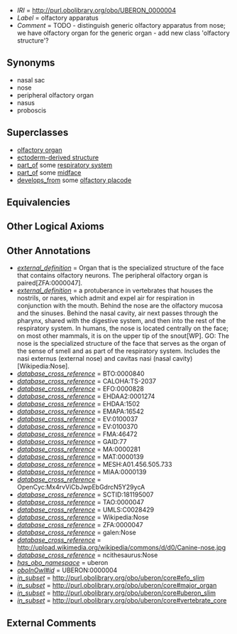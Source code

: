  * *IRI* = http://purl.obolibrary.org/obo/UBERON_0000004
 * *Label* = olfactory apparatus
 * *Comment* = TODO - distinguish generic olfactory apparatus from nose; we have olfactory organ for the generic organ - add new class 'olfactory structure'?

## Synonyms

 * nasal sac
 * nose
 * peripheral olfactory organ
 * nasus
 * proboscis

## Superclasses

 * [olfactory organ](../../UBERON/68/UBERON_0002268.md)
 * [ectoderm-derived structure](../../UBERON/21/UBERON_0004121.md)
 * [part_of](../../BFO/50/BFO_0000050.md) some [respiratory system](../../UBERON/04/UBERON_0001004.md)
 * [part_of](../../BFO/50/BFO_0000050.md) some [midface](../../UBERON/89/UBERON_0004089.md)
 * [develops_from](../../RO/02/RO_0002202.md) some [olfactory placode](../../UBERON/50/UBERON_0003050.md)

## Equivalencies


## Other Logical Axioms


## Other Annotations

 * *[external_definition](../../UBPROP/01/UBPROP_0000001.md)* = Organ that is the specialized structure of the face that contains olfactory neurons. The peripheral olfactory organ is paired[ZFA:0000047].
 * *[external_definition](../../UBPROP/01/UBPROP_0000001.md)* = a protuberance in vertebrates that houses the nostrils, or nares, which admit and expel air for respiration in conjunction with the mouth. Behind the nose are the olfactory mucosa and the sinuses. Behind the nasal cavity, air next passes through the pharynx, shared with the digestive system, and then into the rest of the respiratory system. In humans, the nose is located centrally on the face; on most other mammals, it is on the upper tip of the snout[WP]. GO: The nose is the specialized structure of the face that serves as the organ of the sense of smell and as part of the respiratory system. Includes the nasi externus (external nose) and cavitas nasi (nasal cavity)[Wikipedia:Nose].
 * *[database_cross_reference](../../ef/oboInOwl#hasDbXref.md)* = BTO:0000840
 * *[database_cross_reference](../../ef/oboInOwl#hasDbXref.md)* = CALOHA:TS-2037
 * *[database_cross_reference](../../ef/oboInOwl#hasDbXref.md)* = EFO:0000828
 * *[database_cross_reference](../../ef/oboInOwl#hasDbXref.md)* = EHDAA2:0001274
 * *[database_cross_reference](../../ef/oboInOwl#hasDbXref.md)* = EHDAA:1502
 * *[database_cross_reference](../../ef/oboInOwl#hasDbXref.md)* = EMAPA:16542
 * *[database_cross_reference](../../ef/oboInOwl#hasDbXref.md)* = EV:0100037
 * *[database_cross_reference](../../ef/oboInOwl#hasDbXref.md)* = EV:0100370
 * *[database_cross_reference](../../ef/oboInOwl#hasDbXref.md)* = FMA:46472
 * *[database_cross_reference](../../ef/oboInOwl#hasDbXref.md)* = GAID:77
 * *[database_cross_reference](../../ef/oboInOwl#hasDbXref.md)* = MA:0000281
 * *[database_cross_reference](../../ef/oboInOwl#hasDbXref.md)* = MAT:0000139
 * *[database_cross_reference](../../ef/oboInOwl#hasDbXref.md)* = MESH:A01.456.505.733
 * *[database_cross_reference](../../ef/oboInOwl#hasDbXref.md)* = MIAA:0000139
 * *[database_cross_reference](../../ef/oboInOwl#hasDbXref.md)* = OpenCyc:Mx4rvViCbJwpEbGdrcN5Y29ycA
 * *[database_cross_reference](../../ef/oboInOwl#hasDbXref.md)* = SCTID:181195007
 * *[database_cross_reference](../../ef/oboInOwl#hasDbXref.md)* = TAO:0000047
 * *[database_cross_reference](../../ef/oboInOwl#hasDbXref.md)* = UMLS:C0028429
 * *[database_cross_reference](../../ef/oboInOwl#hasDbXref.md)* = Wikipedia:Nose
 * *[database_cross_reference](../../ef/oboInOwl#hasDbXref.md)* = ZFA:0000047
 * *[database_cross_reference](../../ef/oboInOwl#hasDbXref.md)* = galen:Nose
 * *[database_cross_reference](../../ef/oboInOwl#hasDbXref.md)* = http://upload.wikimedia.org/wikipedia/commons/d/d0/Canine-nose.jpg
 * *[database_cross_reference](../../ef/oboInOwl#hasDbXref.md)* = ncithesaurus:Nose
 * *[has_obo_namespace](../../ce/oboInOwl#hasOBONamespace.md)* = uberon
 * *[oboInOwl#id](../../id/oboInOwl#id.md)* = UBERON:0000004
 * *[in_subset](../../et/oboInOwl#inSubset.md)* = http://purl.obolibrary.org/obo/uberon/core#efo_slim
 * *[in_subset](../../et/oboInOwl#inSubset.md)* = http://purl.obolibrary.org/obo/uberon/core#major_organ
 * *[in_subset](../../et/oboInOwl#inSubset.md)* = http://purl.obolibrary.org/obo/uberon/core#uberon_slim
 * *[in_subset](../../et/oboInOwl#inSubset.md)* = http://purl.obolibrary.org/obo/uberon/core#vertebrate_core

## External Comments


